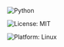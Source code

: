 
![Python](https://img.shields.io/badge/Language-Python-blue?logo=python&logoColor=white)

![License: MIT](https://img.shields.io/badge/License-MIT-green.svg)

![Platform: Linux](https://img.shields.io/badge/Platform-Linux-yellow?logo=linux&logoColor=white)
